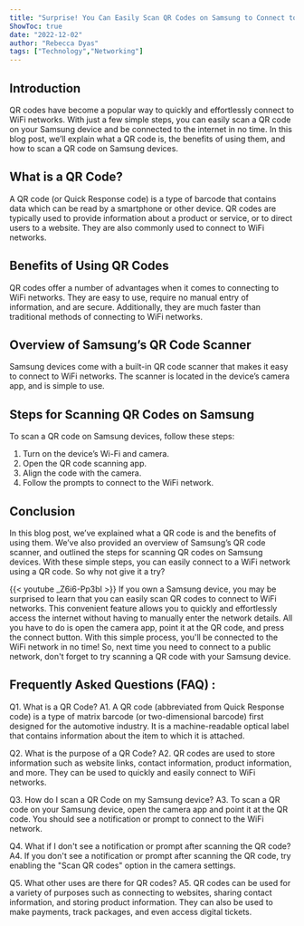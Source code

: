 ```yaml
---
title: "Surprise! You Can Easily Scan QR Codes on Samsung to Connect to WiFi - Here's How!"
ShowToc: true 
date: "2022-12-02"
author: "Rebecca Dyas" 
tags: ["Technology","Networking"]
---
```

## Introduction
QR codes have become a popular way to quickly and effortlessly connect to WiFi networks. With just a few simple steps, you can easily scan a QR code on your Samsung device and be connected to the internet in no time. In this blog post, we’ll explain what a QR code is, the benefits of using them, and how to scan a QR code on Samsung devices. 

## What is a QR Code?
A QR code (or Quick Response code) is a type of barcode that contains data which can be read by a smartphone or other device. QR codes are typically used to provide information about a product or service, or to direct users to a website. They are also commonly used to connect to WiFi networks. 

## Benefits of Using QR Codes
QR codes offer a number of advantages when it comes to connecting to WiFi networks. They are easy to use, require no manual entry of information, and are secure. Additionally, they are much faster than traditional methods of connecting to WiFi networks. 

## Overview of Samsung’s QR Code Scanner
Samsung devices come with a built-in QR code scanner that makes it easy to connect to WiFi networks. The scanner is located in the device’s camera app, and is simple to use. 

## Steps for Scanning QR Codes on Samsung
To scan a QR code on Samsung devices, follow these steps: 

1. Turn on the device’s Wi-Fi and camera. 
2. Open the QR code scanning app. 
3. Align the code with the camera. 
4. Follow the prompts to connect to the WiFi network. 

## Conclusion
In this blog post, we’ve explained what a QR code is and the benefits of using them. We’ve also provided an overview of Samsung’s QR code scanner, and outlined the steps for scanning QR codes on Samsung devices. With these simple steps, you can easily connect to a WiFi network using a QR code. So why not give it a try?

{{< youtube _Z6i6-Pp3bI >}} 
If you own a Samsung device, you may be surprised to learn that you can easily scan QR codes to connect to WiFi networks. This convenient feature allows you to quickly and effortlessly access the internet without having to manually enter the network details. All you have to do is open the camera app, point it at the QR code, and press the connect button. With this simple process, you'll be connected to the WiFi network in no time! So, next time you need to connect to a public network, don't forget to try scanning a QR code with your Samsung device.

## Frequently Asked Questions (FAQ) :
Q1. What is a QR Code?
A1. A QR code (abbreviated from Quick Response code) is a type of matrix barcode (or two-dimensional barcode) first designed for the automotive industry. It is a machine-readable optical label that contains information about the item to which it is attached.

Q2. What is the purpose of a QR Code?
A2. QR codes are used to store information such as website links, contact information, product information, and more. They can be used to quickly and easily connect to WiFi networks.

Q3. How do I scan a QR Code on my Samsung device?
A3. To scan a QR code on your Samsung device, open the camera app and point it at the QR code. You should see a notification or prompt to connect to the WiFi network.

Q4. What if I don't see a notification or prompt after scanning the QR code?
A4. If you don't see a notification or prompt after scanning the QR code, try enabling the "Scan QR codes" option in the camera settings.

Q5. What other uses are there for QR codes?
A5. QR codes can be used for a variety of purposes such as connecting to websites, sharing contact information, and storing product information. They can also be used to make payments, track packages, and even access digital tickets.



